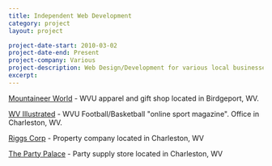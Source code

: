 ```yaml
---
title: Independent Web Development
category: project
layout: project

project-date-start: 2010-03-02
project-date-end: Present
project-company: Various
project-description: Web Design/Development for various local businesses
excerpt:
---
```


[Mountaineer World](http://www.mountaineerworld.com/) - WVU apparel and gift shop located in Birdgeport, WV.

[WV Illustrated](http://www.wvillustrated.com/) - WVU Football/Basketball "online sport magazine". Office in Charleston, WV.

[Riggs Corp](http://www.riggscorp.com/) - Property company located in Charleston, WV

[The Party Palace](http://www.thepartypalace.com/) - Party supply store located in Charleston, WV
